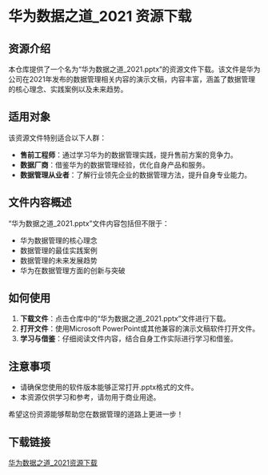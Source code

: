 # 华为数据之道_2021 资源下载

## 资源介绍

本仓库提供了一个名为“华为数据之道_2021.pptx”的资源文件下载。该文件是华为公司在2021年发布的数据管理相关内容的演示文稿，内容丰富，涵盖了数据管理的核心理念、实践案例以及未来趋势。

## 适用对象

该资源文件特别适合以下人群：

- **售前工程师**：通过学习华为的数据管理实践，提升售前方案的竞争力。
- **数据厂商**：借鉴华为的数据管理经验，优化自身产品和服务。
- **数据管理从业者**：了解行业领先企业的数据管理方法，提升自身专业能力。

## 文件内容概述

“华为数据之道_2021.pptx”文件内容包括但不限于：

- 华为数据管理的核心理念
- 数据管理的最佳实践案例
- 数据管理的未来发展趋势
- 华为在数据管理方面的创新与突破

## 如何使用

1. **下载文件**：点击仓库中的“华为数据之道_2021.pptx”文件进行下载。
2. **打开文件**：使用Microsoft PowerPoint或其他兼容的演示文稿软件打开文件。
3. **学习与借鉴**：仔细阅读文件内容，结合自身工作实际进行学习和借鉴。

## 注意事项

- 请确保您使用的软件版本能够正常打开.pptx格式的文件。
- 本资源仅供学习和参考，请勿用于商业用途。

希望这份资源能够帮助您在数据管理的道路上更进一步！

## 下载链接

[华为数据之道_2021资源下载](https://pan.quark.cn/s/d5471f6b90bb)